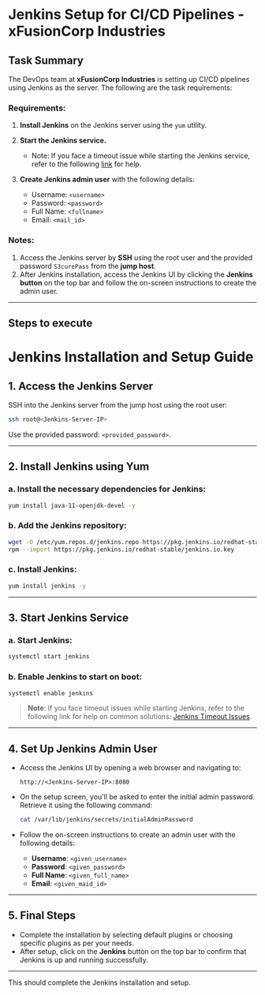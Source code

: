 # Jenkins Setup for CI/CD Pipelines - xFusionCorp Industries

## Task Summary

The DevOps team at **xFusionCorp Industries** is setting up CI/CD pipelines using Jenkins as the server. The following are the task requirements:

### Requirements:

1. **Install Jenkins** on the Jenkins server using the `yum` utility.
2. **Start the Jenkins service.**
   - Note: If you face a timeout issue while starting the Jenkins service, refer to the following [link](https://support.cloudbees.com/hc/en-us/articles/217078498-Troubleshooting-Jenkins-slowness-or-hanging-due-to-network-issues) for help.

3. **Create Jenkins admin user** with the following details:
   - Username: `<username>`
   - Password: `<password>`
   - Full Name: `<fullname>`
   - Email: `<mail_id>`

### Notes:
1. Access the Jenkins server by **SSH** using the root user and the provided password `S3curePass` from the **jump host**.
2. After Jenkins installation, access the Jenkins UI by clicking the **Jenkins button** on the top bar and follow the on-screen instructions to create the admin user.

---

## Steps to execute


# Jenkins Installation and Setup Guide

## 1. Access the Jenkins Server

SSH into the Jenkins server from the jump host using the root user:

```bash
ssh root@<Jenkins-Server-IP>
```

Use the provided password: `<provided_password>`.

---

## 2. Install Jenkins using Yum

### a. Install the necessary dependencies for Jenkins:

```bash
yum install java-11-openjdk-devel -y
```

### b. Add the Jenkins repository:

```bash
wget -O /etc/yum.repos.d/jenkins.repo https://pkg.jenkins.io/redhat-stable/jenkins.repo
rpm --import https://pkg.jenkins.io/redhat-stable/jenkins.io.key
```

### c. Install Jenkins:

```bash
yum install jenkins -y
```

---

## 3. Start Jenkins Service

### a. Start Jenkins:

```bash
systemctl start jenkins
```

### b. Enable Jenkins to start on boot:

```bash
systemctl enable jenkins
```

> **Note**: If you face timeout issues while starting Jenkins, refer to the following link for help on common solutions: [Jenkins Timeout Issues](http://jenkins.io).

---

## 4. Set Up Jenkins Admin User

- Access the Jenkins UI by opening a web browser and navigating to:

  ```
  http://<Jenkins-Server-IP>:8080
  ```

- On the setup screen, you'll be asked to enter the initial admin password. Retrieve it using the following command:

  ```bash
  cat /var/lib/jenkins/secrets/initialAdminPassword
  ```

- Follow the on-screen instructions to create an admin user with the following details:

    - **Username**: `<given_username>`
    - **Password**: `<given_password>`
    - **Full Name**: `<given_full_name>`
    - **Email**: `<given_maid_id>`

---

## 5. Final Steps

- Complete the installation by selecting default plugins or choosing specific plugins as per your needs.
- After setup, click on the **Jenkins** button on the top bar to confirm that Jenkins is up and running successfully.

---

This should complete the Jenkins installation and setup.

